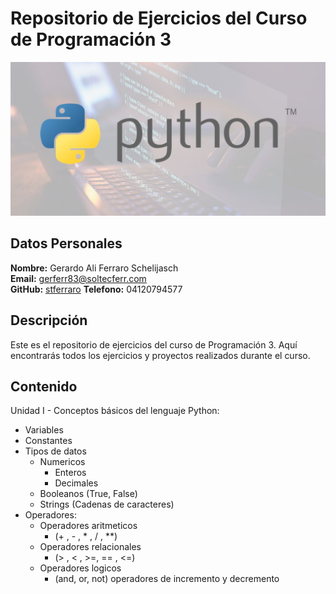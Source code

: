 # Repositorio de Ejercicios del Curso de Programación 3

![imagen_curso](recursos/python.jpg)

## Datos Personales

**Nombre:** Gerardo Ali Ferraro Schelijasch  
**Email:** gerferr83@soltecferr.com  
**GitHub:** [stferraro](https://github.com/stferraro)
**Telefono:** 04120794577  

## Descripción

Este es el repositorio de ejercicios del curso de Programación 3. Aquí encontrarás todos los ejercicios y proyectos realizados durante el curso.

## Contenido

Unidad I - Conceptos básicos del lenguaje Python:

- Variables 
- Constantes 
- Tipos de datos
    - Numericos
        - Enteros
        - Decimales
    - Booleanos (True, False)
    - Strings (Cadenas de caracteres)
- Operadores:
    - Operadores aritmeticos 
        - (+ , - , * , / , **)
    - Operadores relacionales
        - (> , < , >=, == , <=)
    - Operadores logicos 
        - (and, or, not)
    operadores de incremento y decremento

